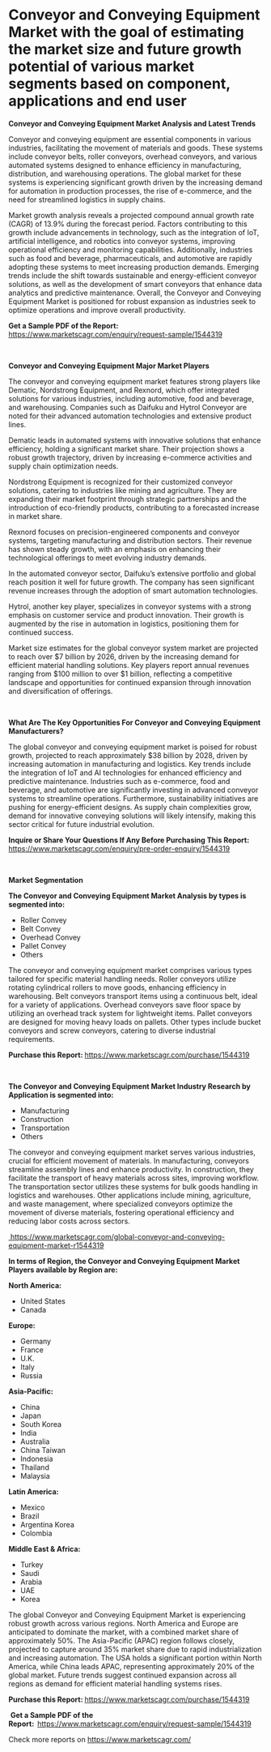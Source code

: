 <p><h1>Conveyor and Conveying Equipment Market with the goal of estimating the market size and future growth potential of various market segments based on component, applications and end user</h1></p><p><strong>Conveyor and Conveying Equipment Market Analysis and Latest Trends</strong></p>
<p><p>Conveyor and conveying equipment are essential components in various industries, facilitating the movement of materials and goods. These systems include conveyor belts, roller conveyors, overhead conveyors, and various automated systems designed to enhance efficiency in manufacturing, distribution, and warehousing operations. The global market for these systems is experiencing significant growth driven by the increasing demand for automation in production processes, the rise of e-commerce, and the need for streamlined logistics in supply chains.</p><p>Market growth analysis reveals a projected compound annual growth rate (CAGR) of 13.9% during the forecast period. Factors contributing to this growth include advancements in technology, such as the integration of IoT, artificial intelligence, and robotics into conveyor systems, improving operational efficiency and monitoring capabilities. Additionally, industries such as food and beverage, pharmaceuticals, and automotive are rapidly adopting these systems to meet increasing production demands. Emerging trends include the shift towards sustainable and energy-efficient conveyor solutions, as well as the development of smart conveyors that enhance data analytics and predictive maintenance. Overall, the Conveyor and Conveying Equipment Market is positioned for robust expansion as industries seek to optimize operations and improve overall productivity.</p></p>
<p><strong>Get a Sample PDF of the Report:&nbsp;</strong> <a href="https://www.marketscagr.com/enquiry/request-sample/1544319?utm_campaign=2450&utm_medium=2&utm_source=Github&utm_content=ia&utm_term=27022025&utm_id=conveyor-and-conveying-equipment">https://www.marketscagr.com/enquiry/request-sample/1544319</a></p>
<p>&nbsp;</p>
<p><strong>Conveyor and Conveying Equipment Major Market Players</strong></p>
<p><p>The conveyor and conveying equipment market features strong players like Dematic, Nordstrong Equipment, and Rexnord, which offer integrated solutions for various industries, including automotive, food and beverage, and warehousing. Companies such as Daifuku and Hytrol Conveyor are noted for their advanced automation technologies and extensive product lines.</p><p>Dematic leads in automated systems with innovative solutions that enhance efficiency, holding a significant market share. Their projection shows a robust growth trajectory, driven by increasing e-commerce activities and supply chain optimization needs.</p><p>Nordstrong Equipment is recognized for their customized conveyor solutions, catering to industries like mining and agriculture. They are expanding their market footprint through strategic partnerships and the introduction of eco-friendly products, contributing to a forecasted increase in market share.</p><p>Rexnord focuses on precision-engineered components and conveyor systems, targeting manufacturing and distribution sectors. Their revenue has shown steady growth, with an emphasis on enhancing their technological offerings to meet evolving industry demands.</p><p>In the automated conveyor sector, Daifuku’s extensive portfolio and global reach position it well for future growth. The company has seen significant revenue increases through the adoption of smart automation technologies.</p><p>Hytrol, another key player, specializes in conveyor systems with a strong emphasis on customer service and product innovation. Their growth is augmented by the rise in automation in logistics, positioning them for continued success.</p><p>Market size estimates for the global conveyor system market are projected to reach over $7 billion by 2026, driven by the increasing demand for efficient material handling solutions. Key players report annual revenues ranging from $100 million to over $1 billion, reflecting a competitive landscape and opportunities for continued expansion through innovation and diversification of offerings.</p></p>
<p>&nbsp;</p>
<p><strong>What Are The Key Opportunities For Conveyor and Conveying Equipment Manufacturers?</strong></p>
<p><p>The global conveyor and conveying equipment market is poised for robust growth, projected to reach approximately $38 billion by 2028, driven by increasing automation in manufacturing and logistics. Key trends include the integration of IoT and AI technologies for enhanced efficiency and predictive maintenance. Industries such as e-commerce, food and beverage, and automotive are significantly investing in advanced conveyor systems to streamline operations. Furthermore, sustainability initiatives are pushing for energy-efficient designs. As supply chain complexities grow, demand for innovative conveying solutions will likely intensify, making this sector critical for future industrial evolution.</p></p>
<p><strong>Inquire or Share Your Questions If Any Before Purchasing This Report:</strong> <a href="https://www.marketscagr.com/enquiry/pre-order-enquiry/1544319?utm_campaign=2450&utm_medium=2&utm_source=Github&utm_content=ia&utm_term=27022025&utm_id=conveyor-and-conveying-equipment">https://www.marketscagr.com/enquiry/pre-order-enquiry/1544319</a></p>
<p>&nbsp;</p>
<p><strong>Market Segmentation</strong></p>
<p><strong>The Conveyor and Conveying Equipment Market Analysis by types is segmented into:</strong></p>
<p><ul><li>Roller Convey</li><li>Belt Convey</li><li>Overhead Convey</li><li>Pallet Convey</li><li>Others</li></ul></p>
<p><p>The conveyor and conveying equipment market comprises various types tailored for specific material handling needs. Roller conveyors utilize rotating cylindrical rollers to move goods, enhancing efficiency in warehousing. Belt conveyors transport items using a continuous belt, ideal for a variety of applications. Overhead conveyors save floor space by utilizing an overhead track system for lightweight items. Pallet conveyors are designed for moving heavy loads on pallets. Other types include bucket conveyors and screw conveyors, catering to diverse industrial requirements.</p></p>
<p><strong>Purchase this Report:&nbsp;</strong><a href="https://www.marketscagr.com/purchase/1544319?utm_campaign=2450&utm_medium=2&utm_source=Github&utm_content=ia&utm_term=27022025&utm_id=conveyor-and-conveying-equipment">https://www.marketscagr.com/purchase/1544319</a></p>
<p>&nbsp;</p>
<p><strong>The Conveyor and Conveying Equipment Market Industry Research by Application is segmented into:</strong></p>
<p><ul><li>Manufacturing</li><li>Construction</li><li>Transportation</li><li>Others</li></ul></p>
<p><p>The conveyor and conveying equipment market serves various industries, crucial for efficient movement of materials. In manufacturing, conveyors streamline assembly lines and enhance productivity. In construction, they facilitate the transport of heavy materials across sites, improving workflow. The transportation sector utilizes these systems for bulk goods handling in logistics and warehouses. Other applications include mining, agriculture, and waste management, where specialized conveyors optimize the movement of diverse materials, fostering operational efficiency and reducing labor costs across sectors.</p></p>
<p><a href="https://www.marketscagr.com/global-conveyor-and-conveying-equipment-market-r1544319?utm_campaign=2450&utm_medium=2&utm_source=Github&utm_content=ia&utm_term=27022025&utm_id=conveyor-and-conveying-equipment">&nbsp;https://www.marketscagr.com/global-conveyor-and-conveying-equipment-market-r1544319</a></p>
<p><strong>In terms of Region, the Conveyor and Conveying Equipment Market Players available by Region are:</strong></p>
<p>
    <p> <strong> North America: </strong>
        <ul>
            <li>United States</li>
            <li>Canada</li>
        </ul>
        </p> 
    <p> <strong> Europe: </strong>
        <ul>
            <li>Germany</li>
            <li>France</li>
            <li>U.K.</li>
            <li>Italy</li>
            <li>Russia</li>
        </ul>
        </p> 
    <p> <strong> Asia-Pacific: </strong>
        <ul>
            <li>China</li>
            <li>Japan</li>
            <li>South Korea</li>
            <li>India</li>
            <li>Australia</li>
            <li>China Taiwan</li>
            <li>Indonesia</li>
            <li>Thailand</li>
            <li>Malaysia</li>
        </ul>
        </p> 
    <p> <strong> Latin America: </strong>
        <ul>
            <li>Mexico</li>
            <li>Brazil</li>
            <li>Argentina Korea</li>
            <li>Colombia</li>
        </ul>
        </p> 
    <p> <strong> Middle East & Africa: </strong>
        <ul>
            <li>Turkey</li>
            <li>Saudi</li>
            <li>Arabia</li>
            <li>UAE</li>
            <li>Korea</li>
        </ul>
    </p>
    </p>
<p><p>The global Conveyor and Conveying Equipment Market is experiencing robust growth across various regions. North America and Europe are anticipated to dominate the market, with a combined market share of approximately 50%. The Asia-Pacific (APAC) region follows closely, projected to capture around 35% market share due to rapid industrialization and increasing automation. The USA holds a significant portion within North America, while China leads APAC, representing approximately 20% of the global market. Future trends suggest continued expansion across all regions as demand for efficient material handling systems rises.</p></p>
<p><strong>Purchase this Report: </strong><a href="https://www.marketscagr.com/purchase/1544319?utm_campaign=2450&utm_medium=2&utm_source=Github&utm_content=ia&utm_term=27022025&utm_id=conveyor-and-conveying-equipment">https://www.marketscagr.com/purchase/1544319</a></p>
<p>&nbsp;<strong>Get a Sample PDF of the Report:&nbsp;&nbsp;</strong><a href="https://www.marketscagr.com/enquiry/request-sample/1544319?utm_campaign=2450&utm_medium=2&utm_source=Github&utm_content=ia&utm_term=27022025&utm_id=conveyor-and-conveying-equipment">https://www.marketscagr.com/enquiry/request-sample/1544319</a></p>
<p><strong></strong></p>
<p>Check more reports on <a href="https://www.marketscagr.com/?utm_campaign=2450&utm_medium=2&utm_source=Github&utm_content=ia&utm_term=27022025&utm_id=conveyor-and-conveying-equipment">https://www.marketscagr.com/</a></p>